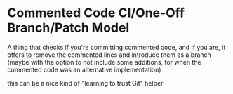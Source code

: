 # Commented Code CI/One-Off Branch/Patch Model

A thing that checks if you're committing commented code, and if you are, it offers to remove the commented lines and introduce them as a branch (maybe with the option to not include some additions, for when the commented code was an alternative implementation)

this can be a nice kind of "learning to trust Git" helper
